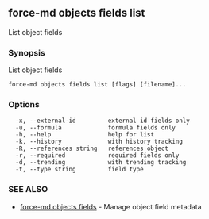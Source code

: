 ## force-md objects fields list

List object fields

### Synopsis

List object fields

```
force-md objects fields list [flags] [filename]...
```

### Options

```
  -x, --external-id         external id fields only
  -u, --formula             formula fields only
  -h, --help                help for list
  -k, --history             with history tracking
  -R, --references string   references object
  -r, --required            required fields only
  -d, --trending            with trending tracking
  -t, --type string         field type
```

### SEE ALSO

* [force-md objects fields](force-md_objects_fields.md)	 - Manage object field metadata

